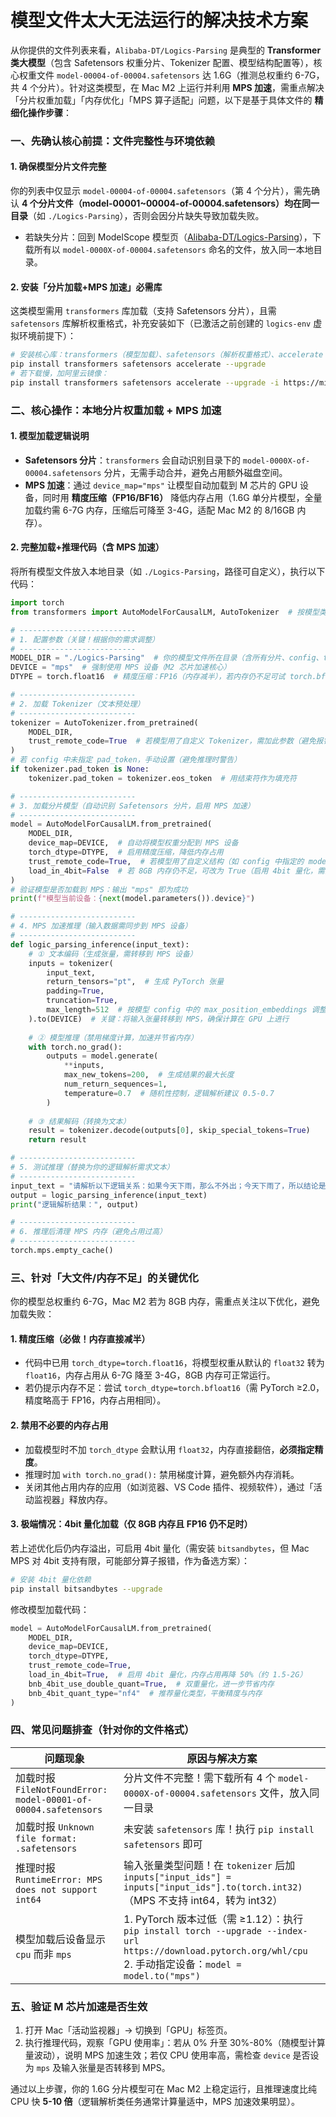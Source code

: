 # 模型文件太大无法运行的解决技术方案

<!-- 在这里记录您的技术方案想法 -->

从你提供的文件列表来看，`Alibaba-DT/Logics-Parsing` 是典型的 **Transformer 类大模型**（包含 Safetensors 权重分片、Tokenizer 配置、模型结构配置等），核心权重文件 `model-00004-of-00004.safetensors` 达 1.6G（推测总权重约 6-7G，共 4 个分片）。针对这类模型，在 Mac M2 上运行并利用 **MPS 加速**，需重点解决「分片权重加载」「内存优化」「MPS 算子适配」问题，以下是基于具体文件的 **精细化操作步骤**：


### 一、先确认核心前提：文件完整性与环境依赖
#### 1. 确保模型分片文件完整
你的列表中仅显示 `model-00004-of-00004.safetensors`（第 4 个分片），需先确认 **4 个分片文件（model-00001~00004-of-00004.safetensors）均在同一目录**（如 `./Logics-Parsing`），否则会因分片缺失导致加载失败。  
- 若缺失分片：回到 ModelScope 模型页（[Alibaba-DT/Logics-Parsing](https://modelscope.cn/models/Alibaba-DT/Logics-Parsing/files)），下载所有以 `model-0000X-of-00004.safetensors` 命名的文件，放入同一本地目录。

#### 2. 安装「分片加载+MPS 加速」必需库
这类模型需用 `transformers` 库加载（支持 Safetensors 分片），且需 `safetensors` 库解析权重格式，补充安装如下（已激活之前创建的 `logics-env` 虚拟环境前提下）：
```bash
# 安装核心库：transformers（模型加载）、safetensors（解析权重格式）、accelerate（内存优化）
pip install transformers safetensors accelerate --upgrade
# 若下载慢，加阿里云镜像：
pip install transformers safetensors accelerate --upgrade -i https://mirrors.aliyun.com/pypi/simple/
```


### 二、核心操作：本地分片权重加载 + MPS 加速
#### 1. 模型加载逻辑说明
- **Safetensors 分片**：`transformers` 会自动识别目录下的 `model-0000X-of-00004.safetensors` 分片，无需手动合并，避免占用额外磁盘空间。  
- **MPS 加速**：通过 `device_map="mps"` 让模型自动加载到 M 芯片的 GPU 设备，同时用 **精度压缩（FP16/BF16）** 降低内存占用（1.6G 单分片模型，全量加载约需 6-7G 内存，压缩后可降至 3-4G，适配 Mac M2 的 8/16GB 内存）。

#### 2. 完整加载+推理代码（含 MPS 加速）
将所有模型文件放入本地目录（如 `./Logics-Parsing`，路径可自定义），执行以下代码：
```python
import torch
from transformers import AutoModelForCausalLM, AutoTokenizer  # 按模型类型选择，若为文本分类用AutoModelForSequenceClassification

# --------------------------
# 1. 配置参数（关键！根据你的需求调整）
# --------------------------
MODEL_DIR = "./Logics-Parsing"  # 你的模型文件所在目录（含所有分片、config、tokenizer文件）
DEVICE = "mps"  # 强制使用 MPS 设备（M2 芯片加速核心）
DTYPE = torch.float16  # 精度压缩：FP16（内存减半），若内存仍不足可试 torch.bfloat16（需 PyTorch ≥2.0）

# --------------------------
# 2. 加载 Tokenizer（文本预处理）
# --------------------------
tokenizer = AutoTokenizer.from_pretrained(
    MODEL_DIR,
    trust_remote_code=True  # 若模型用了自定义 Tokenizer，需加此参数（避免报错）
)
# 若 config 中未指定 pad_token，手动设置（避免推理时警告）
if tokenizer.pad_token is None:
    tokenizer.pad_token = tokenizer.eos_token  # 用结束符作为填充符

# --------------------------
# 3. 加载分片模型（自动识别 Safetensors 分片，启用 MPS 加速）
# --------------------------
model = AutoModelForCausalLM.from_pretrained(
    MODEL_DIR,
    device_map=DEVICE,  # 自动将模型权重分配到 MPS 设备
    torch_dtype=DTYPE,  # 启用精度压缩，降低内存占用
    trust_remote_code=True,  # 若模型用了自定义结构（如 config 中指定的 model_type），需加此参数
    load_in_4bit=False  # 若 8GB 内存仍不足，可改为 True（启用 4bit 量化，需安装 bitsandbytes，但 Mac MPS 对 4bit 支持有限，优先用 FP16）
)
# 验证模型是否加载到 MPS：输出 "mps" 即为成功
print(f"模型当前设备：{next(model.parameters()).device}")

# --------------------------
# 4. MPS 加速推理（输入数据需同步到 MPS 设备）
# --------------------------
def logic_parsing_inference(input_text):
    # ① 文本编码（生成张量，需转移到 MPS 设备）
    inputs = tokenizer(
        input_text,
        return_tensors="pt",  # 生成 PyTorch 张量
        padding=True,
        truncation=True,
        max_length=512  # 按模型 config 中的 max_position_embeddings 调整
    ).to(DEVICE)  # 关键：将输入张量转移到 MPS，确保计算在 GPU 上进行
    
    # ② 模型推理（禁用梯度计算，加速并节省内存）
    with torch.no_grad():
        outputs = model.generate(
            **inputs,
            max_new_tokens=200,  # 生成结果的最大长度
            num_return_sequences=1,
            temperature=0.7  # 随机性控制，逻辑解析建议 0.5-0.7
        )
    
    # ③ 结果解码（转换为文本）
    result = tokenizer.decode(outputs[0], skip_special_tokens=True)
    return result

# --------------------------
# 5. 测试推理（替换为你的逻辑解析需求文本）
# --------------------------
input_text = "请解析以下逻辑关系：如果今天下雨，那么不外出；今天下雨了，所以结论是什么？"
output = logic_parsing_inference(input_text)
print("逻辑解析结果：", output)

# --------------------------
# 6. 推理后清理 MPS 内存（避免占用过高）
# --------------------------
torch.mps.empty_cache()
```


### 三、针对「大文件/内存不足」的关键优化
你的模型总权重约 6-7G，Mac M2 若为 8GB 内存，需重点关注以下优化，避免加载失败：

#### 1. 精度压缩（必做！内存直接减半）
- 代码中已用 `torch_dtype=torch.float16`，将模型权重从默认的 `float32` 转为 `float16`，内存占用从 6-7G 降至 3-4G，8GB 内存可正常运行。  
- 若仍提示内存不足：尝试 `torch_dtype=torch.bfloat16`（需 PyTorch ≥2.0，精度略高于 FP16，内存占用相同）。

#### 2. 禁用不必要的内存占用
- 加载模型时不加 `torch_dtype` 会默认用 `float32`，内存直接翻倍，**必须指定精度**。  
- 推理时加 `with torch.no_grad():` 禁用梯度计算，避免额外内存消耗。  
- 关闭其他占用内存的应用（如浏览器、VS Code 插件、视频软件），通过「活动监视器」释放内存。

#### 3. 极端情况：4bit 量化加载（仅 8GB 内存且 FP16 仍不足时）
若上述优化后仍内存溢出，可启用 4bit 量化（需安装 `bitsandbytes`，但 Mac MPS 对 4bit 支持有限，可能部分算子报错，作为备选方案）：
```bash
# 安装 4bit 量化依赖
pip install bitsandbytes --upgrade
```
修改模型加载代码：
```python
model = AutoModelForCausalLM.from_pretrained(
    MODEL_DIR,
    device_map=DEVICE,
    torch_dtype=DTYPE,
    trust_remote_code=True,
    load_in_4bit=True,  # 启用 4bit 量化，内存占用再降 50%（约 1.5-2G）
    bnb_4bit_use_double_quant=True,  # 双重量化，进一步节省内存
    bnb_4bit_quant_type="nf4"  # 推荐量化类型，平衡精度与内存
)
```


### 四、常见问题排查（针对你的文件格式）
| 问题现象                          | 原因与解决方案                                                                 |
|-----------------------------------|-------------------------------------------------------------------------------|
| 加载时报 `FileNotFoundError: model-00001-of-00004.safetensors` | 分片文件不完整！需下载所有 4 个 `model-0000X-of-00004.safetensors` 文件，放入同一目录 |
| 加载时报 `Unknown file format: .safetensors` | 未安装 `safetensors` 库！执行 `pip install safetensors` 即可                  |
| 推理时报 `RuntimeError: MPS does not support int64` | 输入张量类型问题！在 `tokenizer` 后加 `inputs["input_ids"] = inputs["input_ids"].to(torch.int32)`（MPS 不支持 int64，转为 int32） |
| 模型加载后设备显示 `cpu` 而非 `mps` | 1. PyTorch 版本过低（需 ≥1.12）：执行 `pip install torch --upgrade --index-url https://download.pytorch.org/whl/cpu`<br>2. 手动指定设备：`model = model.to("mps")` |


### 五、验证 M 芯片加速是否生效
1. 打开 Mac「活动监视器」→ 切换到「GPU」标签页。  
2. 执行推理代码，观察「GPU 使用率」：若从 0% 升至 30%-80%（随模型计算量波动），说明 MPS 加速生效；若仅 CPU 使用率高，需检查 `device` 是否设为 `mps` 及输入张量是否转移到 MPS。


通过以上步骤，你的 1.6G 分片模型可在 Mac M2 上稳定运行，且推理速度比纯 CPU 快 **5-10 倍**（逻辑解析类任务通常计算量适中，MPS 加速效果明显）。